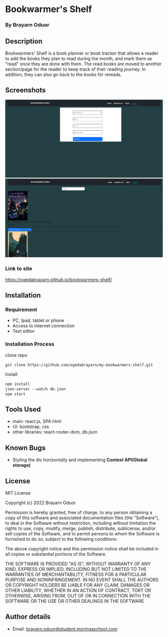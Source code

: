 # **Bookwarmer's Shelf**
### By Brayarn Oduor
## Description
Bookwarmers' Shelf is a book planner or book tracker that allows a reader to add the books they plan to read during the month, and mark them as "read" once they are done with them. The read books are moved to another section/page for the reader to keep track of their reading journey. In addition, they can also go back to the books for rereads.

## Screenshots
![myimage-alt-tag](./public/addBookForm.jpeg)
![myimage-alt-tag](./public/homepage.jpeg)
### Link to site
https://ogedabrayarn.github.io/bookwarmers-shelf/
## Installation
### Requirement
* PC, Ipad, tablet or phone
* Access to internet connection
* Text editor

### Installation Process
clone repo
```
git clone https://github.com/ogedabrayarn/my-bookwarmers-shelf.git
```
Install
```
npm install
json-server --watch db.json
npm start
```
## Tools Used
- main: react.js, SPA html
- UI: bootstrap, css
- other libraries: react-router-dom, db.json

## Known Bugs
- Styling the div horizontally and implementing <b>Context API(Global storage)</b>
## License
MIT License

Copyright (c) 2022 Brayarn Oduor

Permission is hereby granted, free of charge, to any person obtaining a copy of this software and associated documentation files (the "Software"), to deal in the Software without restriction, including without limitation the rights to use, copy, modify, merge, publish, distribute, sublicense, and/or sell copies of the Software, and to permit persons to whom the Software is furnished to do so, subject to the following conditions:

The above copyright notice and this permission notice shall be included in all copies or substantial portions of the Software.

THE SOFTWARE IS PROVIDED "AS IS", WITHOUT WARRANTY OF ANY KIND, EXPRESS OR IMPLIED, INCLUDING BUT NOT LIMITED TO THE WARRANTIES OF MERCHANTABILITY, FITNESS FOR A PARTICULAR PURPOSE AND NONINFRINGEMENT. IN NO EVENT SHALL THE AUTHORS OR COPYRIGHT HOLDERS BE LIABLE FOR ANY CLAIM, DAMAGES OR OTHER LIABILITY, WHETHER IN AN ACTION OF CONTRACT, TORT OR OTHERWISE, ARISING FROM, OUT OF OR IN CONNECTION WITH THE SOFTWARE OR THE USE OR OTHER DEALINGS IN THE SOFTWARE
## Author details
- Email: brayarn.oduor@student.moringaschool.com
